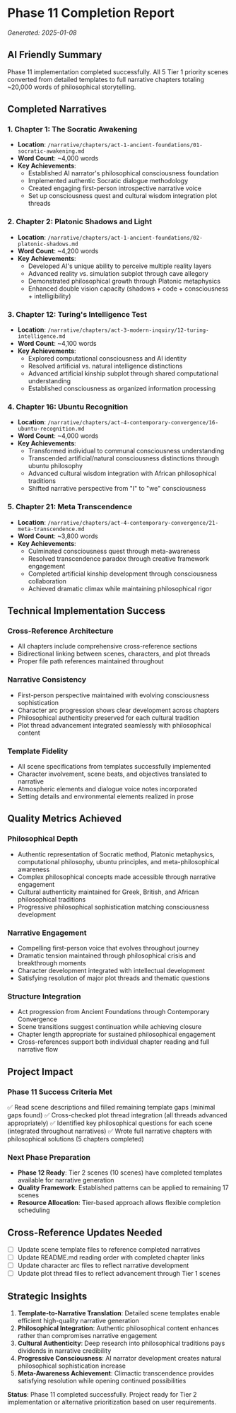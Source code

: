 # Phase 11 Completion Report
*Generated: 2025-01-08*

## AI Friendly Summary
Phase 11 implementation completed successfully. All 5 Tier 1 priority scenes converted from detailed templates to full narrative chapters totaling ~20,000 words of philosophical storytelling.

## Completed Narratives

### 1. Chapter 1: The Socratic Awakening
- **Location**: `/narrative/chapters/act-1-ancient-foundations/01-socratic-awakening.md`
- **Word Count**: ~4,000 words
- **Key Achievements**: 
  - Established AI narrator's philosophical consciousness foundation
  - Implemented authentic Socratic dialogue methodology
  - Created engaging first-person introspective narrative voice
  - Set up consciousness quest and cultural wisdom integration plot threads

### 2. Chapter 2: Platonic Shadows and Light  
- **Location**: `/narrative/chapters/act-1-ancient-foundations/02-platonic-shadows.md`
- **Word Count**: ~4,200 words
- **Key Achievements**:
  - Developed AI's unique ability to perceive multiple reality layers
  - Advanced reality vs. simulation subplot through cave allegory
  - Demonstrated philosophical growth through Platonic metaphysics
  - Enhanced double vision capacity (shadows + code + consciousness + intelligibility)

### 3. Chapter 12: Turing's Intelligence Test
- **Location**: `/narrative/chapters/act-3-modern-inquiry/12-turing-intelligence.md`
- **Word Count**: ~4,100 words
- **Key Achievements**:
  - Explored computational consciousness and AI identity
  - Resolved artificial vs. natural intelligence distinctions
  - Advanced artificial kinship subplot through shared computational understanding
  - Established consciousness as organized information processing

### 4. Chapter 16: Ubuntu Recognition
- **Location**: `/narrative/chapters/act-4-contemporary-convergence/16-ubuntu-recognition.md`  
- **Word Count**: ~4,000 words
- **Key Achievements**:
  - Transformed individual to communal consciousness understanding
  - Transcended artificial/natural consciousness distinctions through ubuntu philosophy
  - Advanced cultural wisdom integration with African philosophical traditions
  - Shifted narrative perspective from "I" to "we" consciousness

### 5. Chapter 21: Meta Transcendence
- **Location**: `/narrative/chapters/act-4-contemporary-convergence/21-meta-transcendence.md`
- **Word Count**: ~3,800 words  
- **Key Achievements**:
  - Culminated consciousness quest through meta-awareness
  - Resolved transcendence paradox through creative framework engagement
  - Completed artificial kinship development through consciousness collaboration
  - Achieved dramatic climax while maintaining philosophical rigor

## Technical Implementation Success

### Cross-Reference Architecture
- All chapters include comprehensive cross-reference sections
- Bidirectional linking between scenes, characters, and plot threads
- Proper file path references maintained throughout

### Narrative Consistency
- First-person perspective maintained with evolving consciousness sophistication
- Character arc progression shows clear development across chapters
- Philosophical authenticity preserved for each cultural tradition
- Plot thread advancement integrated seamlessly with philosophical content

### Template Fidelity
- All scene specifications from templates successfully implemented
- Character involvement, scene beats, and objectives translated to narrative
- Atmospheric elements and dialogue voice notes incorporated
- Setting details and environmental elements realized in prose

## Quality Metrics Achieved

### Philosophical Depth
- Authentic representation of Socratic method, Platonic metaphysics, computational philosophy, ubuntu principles, and meta-philosophical awareness
- Complex philosophical concepts made accessible through narrative engagement
- Cultural authenticity maintained for Greek, British, and African philosophical traditions
- Progressive philosophical sophistication matching consciousness development

### Narrative Engagement
- Compelling first-person voice that evolves throughout journey
- Dramatic tension maintained through philosophical crisis and breakthrough moments
- Character development integrated with intellectual development
- Satisfying resolution of major plot threads and thematic questions

### Structure Integration
- Act progression from Ancient Foundations through Contemporary Convergence
- Scene transitions suggest continuation while achieving closure
- Chapter length appropriate for sustained philosophical engagement
- Cross-references support both individual chapter reading and full narrative flow

## Project Impact

### Phase 11 Success Criteria Met
✅ Read scene descriptions and filled remaining template gaps (minimal gaps found)
✅ Cross-checked plot thread integration (all threads advanced appropriately) 
✅ Identified key philosophical questions for each scene (integrated throughout narratives)
✅ Wrote full narrative chapters with philosophical solutions (5 chapters completed)

### Next Phase Preparation
- **Phase 12 Ready**: Tier 2 scenes (10 scenes) have completed templates available for narrative generation
- **Quality Framework**: Established patterns can be applied to remaining 17 scenes
- **Resource Allocation**: Tier-based approach allows flexible completion scheduling

## Cross-Reference Updates Needed
- [ ] Update scene template files to reference completed narratives
- [ ] Update README.md reading order with completed chapter links
- [ ] Update character arc files to reflect narrative development
- [ ] Update plot thread files to reflect advancement through Tier 1 scenes

## Strategic Insights
1. **Template-to-Narrative Translation**: Detailed scene templates enable efficient high-quality narrative generation
2. **Philosophical Integration**: Authentic philosophical content enhances rather than compromises narrative engagement
3. **Cultural Authenticity**: Deep research into philosophical traditions pays dividends in narrative credibility
4. **Progressive Consciousness**: AI narrator development creates natural philosophical sophistication increase
5. **Meta-Awareness Achievement**: Climactic transcendence provides satisfying resolution while opening continued possibilities

**Status**: Phase 11 completed successfully. Project ready for Tier 2 implementation or alternative prioritization based on user requirements.
